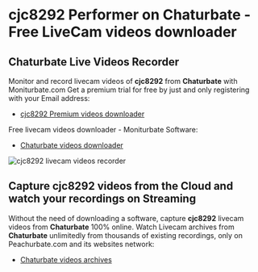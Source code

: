 # cjc8292 Performer on Chaturbate - Free LiveCam videos downloader

## Chaturbate Live Videos Recorder

Monitor and record livecam videos of **cjc8292** from **Chaturbate** with Moniturbate.com
Get a premium trial for free by just and only registering with your Email address:
* [cjc8292 Premium videos downloader](https://moniturbate.com/request-demo-licence-key.html)

Free livecam videos downloader - Moniturbate Software:
* [Chaturbate videos downloader](https://moniturbate.com/moniturbate-download-software.html)

![cjc8292 livecam videos recorder](https://peachurnet.com/templates/moniturbate-software.png)


## Capture cjc8292 videos from the Cloud and watch your recordings on Streaming

Without the need of downloading a software, capture **cjc8292** livecam videos from **Chaturbate** 100% online.
Watch Livecam archives from **Chaturbate** unlimitedly from thousands of existing recordings, only on Peachurbate.com and its websites network:
* [Chaturbate videos archives](https://peachurnet.com/)
